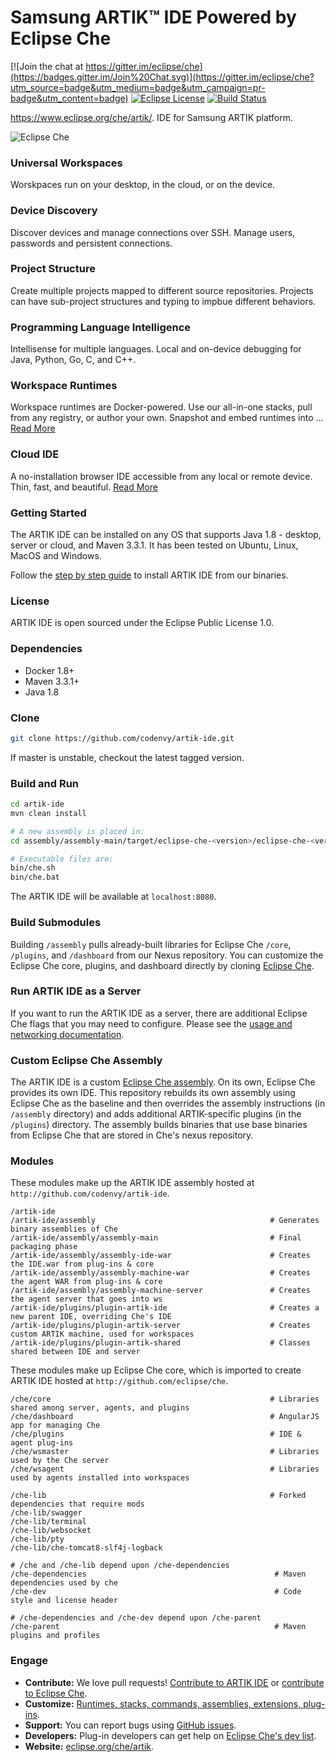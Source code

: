 # Samsung ARTIK&trade; IDE Powered by Eclipse Che
[![Join the chat at https://gitter.im/eclipse/che](https://badges.gitter.im/Join%20Chat.svg)](https://gitter.im/eclipse/che?utm_source=badge&utm_medium=badge&utm_campaign=pr-badge&utm_content=badge)
[![Eclipse License](http://img.shields.io/badge/license-Eclipse-brightgreen.svg)](https://github.com/codenvy/che/blob/master/LICENSE)
[![Build Status](http://ci.codenvy-dev.com/jenkins/buildStatus/icon?job=che-ci-master)](http://ci.codenvy-dev.com/jenkins/job/che-ci-master)

https://www.eclipse.org/che/artik/. IDE for Samsung ARTIK platform. 

![Eclipse Che](https://www.eclipse.org/che/images/hero-home.png "Eclipse Che")

### Universal Workspaces
Worskpaces run on your desktop, in the cloud, or on the device.

### Device Discovery
Discover devices and manage connections over SSH. Manage users, passwords and persistent connections.

### Project Structure
Create multiple projects mapped to different source repositories. Projects can have sub-project structures and typing to impbue different behaviors.

### Programming Language Intelligence
Intellisense for multiple languages. Local and on-device debugging for Java, Python, Go, C, and C++.

### Workspace Runtimes
Workspace runtimes are Docker-powered. Use our all-in-one stacks, pull from any registry, or author your own. Snapshot and embed runtimes into ... [Read More](https://www.eclipse.org/che/features/#docker-powered)

### Cloud IDE
A no-installation browser IDE accessible from any local or remote device. Thin, fast, and beautiful. [Read More](https://www.eclipse.org/che/features/#cloud-ide)

### Getting Started
The ARTIK IDE can be installed on any OS that supports Java 1.8 - desktop, server or cloud, and Maven 3.3.1. It has been tested on Ubuntu, Linux, MacOS and Windows. 

Follow the [step by step guide](http://eclipse.org/che/artik/getting-started.html) to install ARTIK IDE from our binaries.

### License
ARTIK IDE is open sourced under the Eclipse Public License 1.0.

### Dependencies
* Docker 1.8+
* Maven 3.3.1+
* Java 1.8

### Clone

```sh
git clone https://github.com/codenvy/artik-ide.git
```
If master is unstable, checkout the latest tagged version.

### Build and Run
```sh
cd artik-ide
mvn clean install

# A new assembly is placed in:
cd assembly/assembly-main/target/eclipse-che-<version>/eclipse-che-<version>

# Executable files are:
bin/che.sh
bin/che.bat
```
The ARTIK IDE will be available at ```localhost:8080```.

### Build Submodules
Building `/assembly` pulls already-built libraries for Eclipse Che `/core`, `/plugins`, and `/dashboard` from our Nexus repository. You can customize the Eclipse Che core, plugins, and dashboard directly by cloning [Eclipse Che](http://github.com/eclipse/che).

### Run ARTIK IDE as a Server
If you want to run the ARTIK IDE as a server, there are additional Eclipse Che flags that you may need to configure. Please see the [usage and networking documentation](https://eclipse-che.readme.io/docs/usage).

### Custom Eclipse Che Assembly
The ARTIK IDE is a custom [Eclipse Che assembly](https://eclipse-che.readme.io/docs/assemblies). On its own, Eclipse Che provides its own IDE. This repository rebuilds its own assembly using Eclipse Che as the baseline and then overrides the assembly instructions (in `/assembly` directory) and adds additional ARTIK-specific plugins (in the `/plugins`) directory. The assembly builds binaries that use base binaries from Eclipse Che that are stored in Che's nexus repository.

### Modules
These modules make up the ARTIK IDE assembly hosted at `http://github.com/codenvy/artik-ide`.
```
/artik-ide
/artik-ide/assembly                                       # Generates binary assemblies of Che
/artik-ide/assembly/assembly-main                         # Final packaging phase
/artik-ide/assembly/assembly-ide-war                      # Creates the IDE.war from plug-ins & core
/artik-ide/assembly/assembly-machine-war                  # Creates the agent WAR from plug-ins & core
/artik-ide/assembly/assembly-machine-server               # Creates the agent server that goes into ws
/artik-ide/plugins/plugin-artik-ide                       # Creates a new parent IDE, overriding Che's IDE
/artik-ide/plugins/plugin-artik-server                    # Creates custom ARTIK machine, used for workspaces
/artik-ide/plugins/plugin-artik-shared                    # Classes shared between IDE and server
```

These modules make up Eclipse Che core, which is imported to create ARTIK IDE hosted at `http://github.com/eclipse/che`.
```
/che/core                                                 # Libraries shared among server, agents, and plugins
/che/dashboard                                            # AngularJS app for managing Che
/che/plugins                                              # IDE & agent plug-ins
/che/wsmaster                                             # Libraries used by the Che server
/che/wsagent                                              # Libraries used by agents installed into workspaces

/che-lib                                                  # Forked dependencies that require mods
/che-lib/swagger
/che-lib/terminal
/che-lib/websocket
/che-lib/pty
/che-lib/che-tomcat8-slf4j-logback

# /che and /che-lib depend upon /che-dependencies
/che-dependencies                                          # Maven dependencies used by che
/che-dev                                                   # Code style and license header

# /che-dependencies and /che-dev depend upon /che-parent
/che-parent                                                # Maven plugins and profiles
```

### Engage
* **Contribute:** We love pull requests! [Contribute to ARTIK IDE](https://github.com/codenvy/artik-ide/blob/master/CONTRIBUTING.md) or [contribute to Eclipse Che](https://github.com/eclipse/che/blob/master/CONTRIBUTING.md).
* **Customize:** [Runtimes, stacks, commands, assemblies, extensions, plug-ins](https://github.com/eclipse/che/blob/master/CUSTOMIZING.md).
* **Support:** You can report bugs using [GitHub issues](https://github.com/eclipse/che/issues).
* **Developers:** Plug-in developers can get help on [Eclipse Che's dev list](mailto:che-dev@eclipse.org). 
* **Website:** [eclipse.org/che/artik](https://eclipse.org/che/artik).
